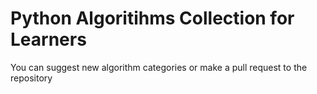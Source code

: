 # Python Algoritihms Collection for Learners

You can suggest new algorithm categories or make a pull request to the repository

